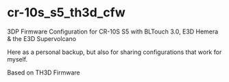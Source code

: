 # cr-10s_s5_th3d_cfw
3DP Firmware Configuration for CR-10S S5 with BLTouch 3.0, E3D Hemera &amp; the E3D Supervolcano

Here as a personal backup, but also for sharing configurations that work for myself. 

Based on TH3D Firmware
